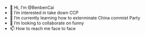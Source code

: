 - 👋 Hi, I’m @BenbenCai
- 👀 I’m interested in take down CCP
- 🌱 I’m currently learning how to exterminate China commist Party 
- 💞️ I’m looking to collaborate on funny 
- 📫 How to reach me face to face

<!---
BenbenCai/BenbenCai is a ✨ special ✨ repository because its `README.md` (this file) appears on your GitHub profile.
You can click the Preview link to take a look at your changes.
--->
